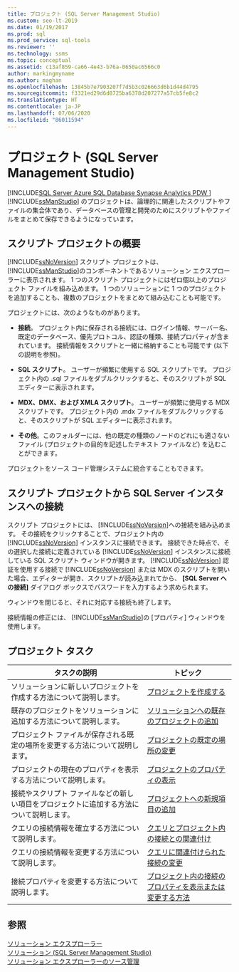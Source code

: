 ```yaml
---
title: プロジェクト (SQL Server Management Studio)
ms.custom: seo-lt-2019
ms.date: 01/19/2017
ms.prod: sql
ms.prod_service: sql-tools
ms.reviewer: ''
ms.technology: ssms
ms.topic: conceptual
ms.assetid: c13af859-ca66-4e43-b76a-0650ac6566c0
author: markingmyname
ms.author: maghan
ms.openlocfilehash: 13845b7e7903207f7d5b3c026663d6b1d44d4795
ms.sourcegitcommit: f3321ed29d6d8725ba6378d207277a57cb5fe8c2
ms.translationtype: HT
ms.contentlocale: ja-JP
ms.lasthandoff: 07/06/2020
ms.locfileid: "86011594"
---
```

# <a name="projects-sql-server-management-studio"></a>プロジェクト (SQL Server Management Studio)
[!INCLUDE[SQL Server Azure SQL Database Synapse Analytics PDW ](../../includes/applies-to-version/sql-asdb-asdbmi-asa-pdw.md)]
[!INCLUDE[ssManStudio](../../includes/ssmanstudio-md.md)] のプロジェクトは、論理的に関連したスクリプトやファイルの集合体であり、データベースの管理と開発のためにスクリプトやファイルをまとめて保存できるようになっています。  
  
## <a name="script-project-overview"></a>スクリプト プロジェクトの概要  
[!INCLUDE[ssNoVersion](../../includes/ssnoversion-md.md)] スクリプト プロジェクトは、 [!INCLUDE[ssManStudio](../../includes/ssmanstudio-md.md)]のコンポーネントであるソリューション エクスプローラーに表示されます。 1 つのスクリプト プロジェクトにはゼロ個以上のプロジェクト ファイルを組み込めます。 1 つのソリューションに 1 つのプロジェクトを追加することも、複数のプロジェクトをまとめて組み込むことも可能です。  
  
プロジェクトには、次のようなものがあります。  
  
-   **接続**。 プロジェクト内に保存される接続には、ログイン情報、サーバー名、既定のデータベース、優先プロトコル、認証の種類、接続プロパティが含まれています。 接続情報をスクリプトと一緒に格納することも可能です (以下の説明を参照)。  
  
-   **SQL スクリプト**。 ユーザーが頻繁に使用する SQL スクリプトです。 プロジェクト内の .sql ファイルをダブルクリックすると、そのスクリプトが SQL エディターに表示されます。  
  
-   **MDX、DMX、および XMLA スクリプト**。 ユーザーが頻繁に使用する MDX スクリプトです。 プロジェクト内の .mdx ファイルをダブルクリックすると、そのスクリプトが SQL エディターに表示されます。  
  
-   **その他**。このフォルダーには、他の既定の種類のノードのどれにも適さないファイル (プロジェクトの目的を記述したテキスト ファイルなど) を込むことができます。  
  
プロジェクトをソース コード管理システムに統合することもできます。  
  
## <a name="connecting-to-an-instance-of-sql-server-from-a-script-project"></a>スクリプト プロジェクトから SQL Server インスタンスへの接続  
スクリプト プロジェクトには、 [!INCLUDE[ssNoVersion](../../includes/ssnoversion-md.md)]への接続を組み込めます。 その接続をクリックすることで、プロジェクト内の [!INCLUDE[ssNoVersion](../../includes/ssnoversion-md.md)] インスタンスに接続できます。 接続できた時点で、その選択した接続に定義されている [!INCLUDE[ssNoVersion](../../includes/ssnoversion-md.md)] インスタンスに接続している SQL スクリプト ウィンドウが開きます。 [!INCLUDE[ssNoVersion](../../includes/ssnoversion-md.md)] 認証を使用する接続で [!INCLUDE[ssNoVersion](../../includes/ssnoversion-md.md)] または MDX のスクリプトを開いた場合、エディターが開き、スクリプトが読み込まれてから、 **[SQL Server への接続]** ダイアログ ボックスでパスワードを入力するよう求められます。  
  
ウィンドウを閉じると、それに対応する接続も終了します。  
  
接続情報の修正には、 [!INCLUDE[ssManStudio](../../includes/ssmanstudio-md.md)]の [プロパティ] ウィンドウを使用します。  
  
## <a name="project-tasks"></a>プロジェクト タスク  
  
|タスクの説明|トピック|  
|--------------------|---------|  
|ソリューションに新しいプロジェクトを作成する方法について説明します。|[プロジェクトを作成する](../../ssms/solution/create-a-project.md)|  
|既存のプロジェクトをソリューションに追加する方法について説明します。|[ソリューションへの既存のプロジェクトの追加](../../ssms/solution/add-an-existing-project-to-a-solution.md)|  
|プロジェクト ファイルが保存される既定の場所を変更する方法について説明します。|[プロジェクトの既定の場所の変更](../../ssms/solution/change-the-default-location-for-projects.md)|  
|プロジェクトの現在のプロパティを表示する方法について説明します。|[プロジェクトのプロパティの表示](../../ssms/solution/view-project-properties.md)|  
|接続やスクリプト ファイルなどの新しい項目をプロジェクトに追加する方法について説明します。|[プロジェクトへの新規項目の追加](../../ssms/solution/add-new-items-to-a-project.md)|  
|クエリの接続情報を確立する方法について説明します。|[クエリとプロジェクト内の接続との関連付け](../../ssms/solution/associate-a-query-with-a-connection-in-a-project.md)|  
|クエリの接続情報を変更する方法について説明します。|[クエリに関連付けられた接続の変更](../../ssms/solution/change-the-connection-associated-with-a-query.md)|  
|接続プロパティを変更する方法について説明します。|[プロジェクト内の接続のプロパティを表示または変更する方法](../../ssms/solution/view-or-change-the-properties-of-a-connection-in-a-project.md)|  
  
## <a name="see-also"></a>参照  
[ソリューション エクスプローラー](../../ssms/solution/solution-explorer.md)  
[ソリューション (SQL Server Management Studio)](../../ssms/solution/solutions-sql-server-management-studio.md)  
[ソリューション エクスプローラーのソース管理](https://msdn.microsoft.com/library/ms173879.aspx)  
  
